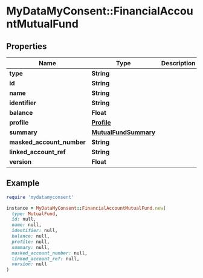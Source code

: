 # MyDataMyConsent::FinancialAccountMutualFund

## Properties

| Name | Type | Description | Notes |
| ---- | ---- | ----------- | ----- |
| **type** | **String** |  |  |
| **id** | **String** |  |  |
| **name** | **String** |  |  |
| **identifier** | **String** |  |  |
| **balance** | **Float** |  |  |
| **profile** | [**Profile**](Profile.md) |  |  |
| **summary** | [**MutualFundSummary**](MutualFundSummary.md) |  |  |
| **masked_account_number** | **String** |  |  |
| **linked_account_ref** | **String** |  |  |
| **version** | **Float** |  |  |

## Example

```ruby
require 'mydatamyconsent'

instance = MyDataMyConsent::FinancialAccountMutualFund.new(
  type: MutualFund,
  id: null,
  name: null,
  identifier: null,
  balance: null,
  profile: null,
  summary: null,
  masked_account_number: null,
  linked_account_ref: null,
  version: null
)
```

